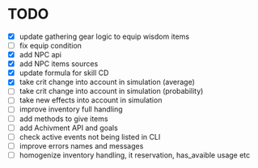 # TODO

- [x] update gathering gear logic to equip wisdom items
- [ ] fix equip condition
- [x] add NPC api
- [x] add NPC items sources
- [x] update formula for skill CD
- [x] take crit change into account in simulation (average)
- [ ] take crit change into account in simulation (probability)
- [ ] take new effects into account in simulation
- [ ] improve inventory full handling
- [ ] add methods to give items
- [ ] add Achivment API and goals
- [ ] check active events not being listed in CLI
- [ ] improve errors names and messages
- [ ] homogenize inventory handling, it reservation, has_avaible usage etc
